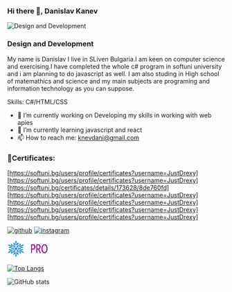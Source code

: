 ### Hi there 👋, Danislav Kanev

![Design and Development](https://user-images.githubusercontent.com/61475220/96919833-f701bb80-14c9-11eb-8eea-1c46ba92b906.jpg)

### Design and Development
My name is Danislav I live in SLiven Bulgaria.I am keen on computer science and exercising.I have completed the whole c# program in softuni university and i am planning to do javascript as well.
I am also studing in High school of matemathics and science and my main subjects are programing and information technology as you can suppose.

Skills: C#/HTML/CSS

- 🔭 I’m currently working on Developing my skills in working with web apies 
- 🌱 I’m currently learning javascript and react 
- 📫 How to reach me: knevdani@gmail.com

### 📑Certificates:
[https://softuni.bg/users/profile/certificates?username=JustDrexy]
[https://softuni.bg/users/profile/certificates?username=JustDrexy]
[https://softuni.bg/certificates/details/173628/8de760fd]
[https://softuni.bg/users/profile/certificates?username=JustDrexy]
[https://softuni.bg/users/profile/certificates?username=JustDrexy]
[https://softuni.bg/users/profile/certificates?username=JustDrexy]
[https://softuni.bg/users/profile/certificates?username=JustDrexy]



[<img src='https://cdn.jsdelivr.net/npm/simple-icons@3.0.1/icons/github.svg' alt='github' height='40'>](https://github.com/Drexysw)  [<img src='https://cdn.jsdelivr.net/npm/simple-icons@3.0.1/icons/instagram.svg' alt='instagram' height='40'>](https://www.instagram.com/_denkata.sw_/)  

<a href='https://archiveprogram.github.com/'><img src='https://raw.githubusercontent.com/acervenky/animated-github-badges/master/assets/acbadge.gif' width='40' height='40'></a> <a href='https://github.com/pricing'><img src='https://raw.githubusercontent.com/acervenky/animated-github-badges/master/assets/pro.gif' width='40' height='40'></a> 

[![Top Langs](https://github-readme-stats.vercel.app/api/top-langs/?username=Drexysw)](https://github.com/anuraghazra/github-readme-stats)

![GitHub stats](https://github-readme-stats.vercel.app/api?username=Drexysw&show_icons=true&count_private=true)  

